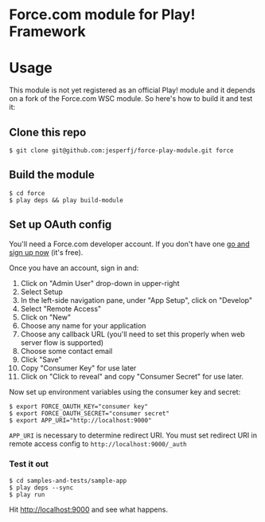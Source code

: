 # Force.com module for Play! Framework

# Usage

This module is not yet registered as an official Play! module and it depends on a fork of the Force.com WSC module. So here's how to build it and test it:

## Clone this repo

    $ git clone git@github.com:jesperfj/force-play-module.git force

## Build the module

    $ cd force
    $ play deps && play build-module

## Set up OAuth config

You'll need a Force.com developer account. If you don't have one [go and sign up now](http://www.developerforce.com/events/regular/registration.php?d=70130000000EjHb) (it's free).

Once you have an account, sign in and:

1. Click on "Admin User" drop-down in upper-right
2. Select Setup
3. In the left-side navigation pane, under "App Setup", click on "Develop"
4. Select "Remote Access"
5. Click on "New"
6. Choose any name for your application
7. Choose any callback URL (you'll need to set this properly when web server flow is supported)
8. Choose some contact email
9. Click "Save"
10. Copy "Consumer Key" for use later
11. Click on "Click to reveal" and copy "Consumer Secret" for use later.

Now set up environment variables using the consumer key and secret:

    $ export FORCE_OAUTH_KEY="consumer key"
    $ export FORCE_OAUTH_SECRET="consumer secret"
    $ export APP_URI="http://localhost:9000"

`APP_URI` is necessary to determine redirect URI. You must set redirect URI in remote access config to `http://localhost:9000/_auth`

### Test it out

    $ cd samples-and-tests/sample-app
    $ play deps --sync
    $ play run

Hit <http://localhost:9000> and see what happens.

